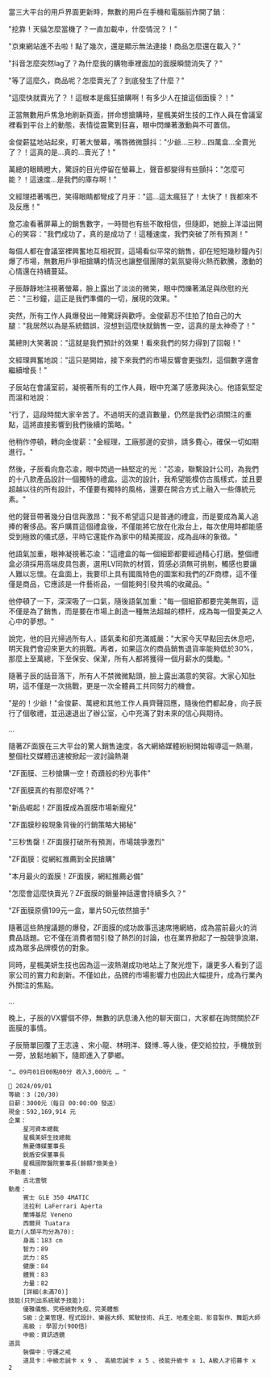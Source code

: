 當三大平台的用戶界面更新時，無數的用戶在手機和電腦前炸開了鍋：

"挖靠！天貓怎麼當機了？一直加載中，什麼情況？！"

"京東網站進不去啦！點了幾次，還是顯示無法連接！商品怎麼還在載入？"

"抖音怎麼突然lag了？為什麼我的購物車裡面加的面膜瞬間消失了？"

"等了這麼久，商品呢？怎麼賣光了？到底發生了什麼？"

"這麼快就賣光了？！這根本是瘋狂搶購啊！有多少人在搶這個面膜？！"

正當無數用戶焦急地刷新頁面，拼命想搶購時，星楓美妍生技的工作人員在會議室裡看到平台上的動態，表情從震驚到狂喜，眼中閃爍著激動與不可置信。

金俊薪猛地站起來，盯著大螢幕，嘴唇微微顫抖："少爺…三秒…四萬盒…全賣光了？！這真的是…真的…賣光了！"

萬總的眼睛瞪大，驚訝的目光停留在螢幕上，聲音都變得有些顫抖："怎麼可能？！這速度…是我們的庫存啊！"

文經理捂著嘴巴，笑得眼睛都彎成了月牙："這…這太瘋狂了！太快了！我都來不及反應！"

詹芯渝看著屏幕上的銷售數字，一時間也有些不敢相信，但隨即，她臉上洋溢出開心的笑容："我們成功了，真的是成功了！這種速度，我們突破了所有預測！"

每個人都在會議室裡興奮地互相祝賀，這場看似平常的銷售，卻在短短幾秒鐘內引爆了市場，無數用戶爭相搶購的情況也讓整個團隊的氣氛變得火熱而歡騰，激動的心情還在持續蔓延。

子辰靜靜地注視著螢幕，臉上露出了淡淡的微笑，眼中閃爍著滿足與欣慰的光芒："三秒鐘，這正是我們準備的一切，展現的效果。"

突然，所有工作人員爆發出一陣驚訝與歡呼。金俊薪忍不住拍了拍自己的大腿："我居然以為是系統錯誤，沒想到這麼快就銷售一空，這真的是太神奇了！"

萬總則大笑著說："這就是我們預計的效果！看來我們的努力得到了回報！"

文經理興奮地說："這只是開始，接下來我們的市場反響會更強烈，這個數字還會繼續增長！"

子辰站在會議室前，凝視著所有的工作人員，眼中充滿了感激與決心。他語氣堅定而溫和地說：

"行了，這段時間大家辛苦了。不過明天的退貨數量，仍然是我們必須關注的重點，這將直接影響到我們後續的策略。"

他稍作停頓，轉向金俊薪："金經理，工廠那邊的安排，請多費心，確保一切如期進行。"

然後，子辰看向詹芯渝，眼中閃過一絲堅定的光："芯渝，聯繫設計公司，為我們的十八款產品設計一個獨特的禮盒。這次的設計，我希望能模仿古風樣式，並且要超越以往的所有設計，不僅要有獨特的風格，還要在開合方式上融入一些傳統元素。"

他的聲音帶著幾分自信與激昂："我不希望這只是普通的禮盒，而是要成為萬人追捧的奢侈品。客戶購買這個禮盒後，不僅能將它放在化妝台上，每次使用時都能感受到極致的儀式感，平時它還能作為家中的精美擺設，成為品味的象徵。"

他語氣加重，眼神凝視著芯渝："這禮盒的每一個細節都要經過精心打磨。整個禮盒必須採用高端皮具包裹，選用LV同款的材質，質感必須無可挑剔，觸感也要讓人難以忘懷。在盒面上，我要印上具有國風特色的圖案和我們的ZF商標，這不僅僅是商品，它應該是一件藝術品，一個能夠引發共鳴的收藏品。"

他停頓了一下，深深吸了一口氣，隨後語氣加重："每一個細節都要完美無瑕，這不僅是為了銷售，而是要在市場上創造一種無法超越的標杆，成為每一個愛美之人心中的夢想。"

說完，他的目光掃過所有人，語氣柔和卻充滿威嚴："大家今天早點回去休息吧，明天我們會迎來更大的挑戰。再者，如果這次的商品銷售退貨率能夠低於30%，那麼上至萬總，下至保安、保潔，所有人都將獲得一個月薪水的獎勵。"

隨著子辰的話音落下，所有人不禁微微點頭，臉上露出滿意的笑容。大家心知肚明，這不僅是一次挑戰，更是一次全體員工共同努力的機會。

"是的！少爺！"金俊薪、萬總和其他工作人員齊聲回應，隨後他們都起身，向子辰行了個敬禮，並迅速退出了辦公室，心中充滿了對未來的信心與期待。

...

隨著ZF面膜在三大平台的驚人銷售速度，各大網絡媒體紛紛開始報導這一熱潮，整個社交媒體迅速被掀起一波討論熱潮

"ZF面膜、三秒搶購一空！奇蹟般的秒光事件"

"ZF面膜真的有那麼好嗎？"

"新品崛起！ZF面膜成為面膜市場新寵兒"

"ZF面膜秒殺現象背後的行銷策略大揭秘"

"三秒售罄！ZF面膜打破所有預測，市場競爭激烈"

"ZF面膜：從網紅推薦到全民搶購"

"本月最火的面膜！ZF面膜，網紅推薦必備"

"怎麼會這麼快賣光？ZF面膜的銷量神話還會持續多久？"

"ZF面膜原價199元一盒，單片50元依然搶手"

隨著這些熱搜議題的爆發，ZF面膜的成功故事迅速席捲網絡，成為當前最火的消費品話題。它不僅在消費者間引發了熱烈的討論，也在業界掀起了一股競爭浪潮，成為眾多品牌模仿的對象。

同時，星楓美妍生技也因為這一波熱潮成功地站上了聚光燈下，讓更多人看到了這家公司的實力和創新。不僅如此，品牌的市場影響力也因此大幅提升，成為行業內外關注的焦點。

...

晚上，子辰的VX響個不停，無數的訊息湧入他的聊天窗口，大家都在詢問關於ZF面膜的事情。

子辰簡單回覆了王志遠 、宋小龍、林明洋、錢博..等人後，便交給拉拉，手機放到一旁，放鬆地躺下，隨即進入了夢鄉。



`"… 09月01日00點00分 收入3,000元 … "`

```
📰 2024/09/01
等級：3 (20/30)
日薪：3000元（每日 00:00:00 發送）
現金：592,169,914 元
企業：
    星河資本總裁
    星楓美妍生技總裁
    無憂傳媒董事長
    銳盾安保董事長
    星楓國際醫院董事長(餘額7億美金)
不動產：
    古北壹號
動產：
    賓士 GLE 350 4MATIC
    法拉利 LaFerrari Aperta
    蘭博基尼 Veneno
    西爾貝 Tuatara
能力(人類平均分為70):
    身高：183 cm
    智力：89
    武力：85
    健康：84
    體質：83
    力量：82
    [詳細(未滿70)]
技能(只列出系統賦予技能):
    優雅儀態、究極絕對免疫、完美體態
    S級：企業管理、程式設計、樂器大師、駕駛技術、兵王、地產全能、影音製作、舞蹈大師
    高級 : 學習力(900倍)
    中級：資訊透鏡
道具
    裝備中：守護之戒
    道具卡：中級忠誠卡 x 9 、 高級忠誠卡 x 5 、技能升級卡 x 1、A級人才招募卡 x 2
```



